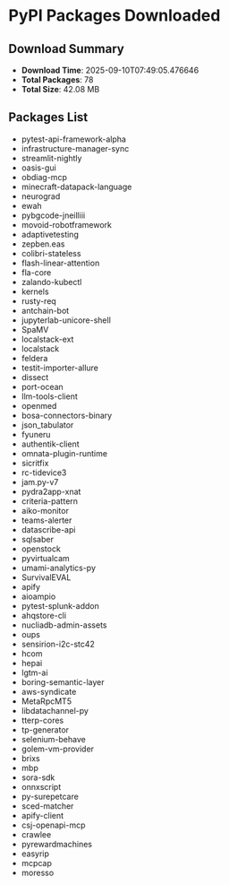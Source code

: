 # PyPI Packages Downloaded

## Download Summary
- **Download Time**: 2025-09-10T07:49:05.476646
- **Total Packages**: 78
- **Total Size**: 42.08 MB

## Packages List
- pytest-api-framework-alpha
- infrastructure-manager-sync
- streamlit-nightly
- oasis-gui
- obdiag-mcp
- minecraft-datapack-language
- neurograd
- ewah
- pybgcode-jneilliii
- movoid-robotframework
- adaptivetesting
- zepben.eas
- colibri-stateless
- flash-linear-attention
- fla-core
- zalando-kubectl
- kernels
- rusty-req
- antchain-bot
- jupyterlab-unicore-shell
- SpaMV
- localstack-ext
- localstack
- feldera
- testit-importer-allure
- dissect
- port-ocean
- llm-tools-client
- openmed
- bosa-connectors-binary
- json_tabulator
- fyuneru
- authentik-client
- omnata-plugin-runtime
- sicritfix
- rc-tidevice3
- jam.py-v7
- pydra2app-xnat
- criteria-pattern
- aiko-monitor
- teams-alerter
- datascribe-api
- sqlsaber
- openstock
- pyvirtualcam
- umami-analytics-py
- SurvivalEVAL
- apify
- aioampio
- pytest-splunk-addon
- ahqstore-cli
- nucliadb-admin-assets
- oups
- sensirion-i2c-stc42
- hcom
- hepai
- lgtm-ai
- boring-semantic-layer
- aws-syndicate
- MetaRpcMT5
- libdatachannel-py
- tterp-cores
- tp-generator
- selenium-behave
- golem-vm-provider
- brixs
- mbp
- sora-sdk
- onnxscript
- py-surepetcare
- sced-matcher
- apify-client
- csj-openapi-mcp
- crawlee
- pyrewardmachines
- easyrip
- mcpcap
- moresso
